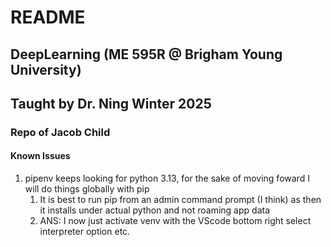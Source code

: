 # README
## DeepLearning (ME 595R @ Brigham Young University) 
## Taught by Dr. Ning Winter 2025
### Repo of Jacob Child 


#### Known Issues
1. pipenv keeps looking for python 3.13, for the sake of moving foward I will do things globally with pip
   1. It is best to run pip from an admin command prompt (I think) as then it installs under actual python and not roaming app data
   2. ANS: I now just activate venv with the VScode bottom right select interpreter option etc.